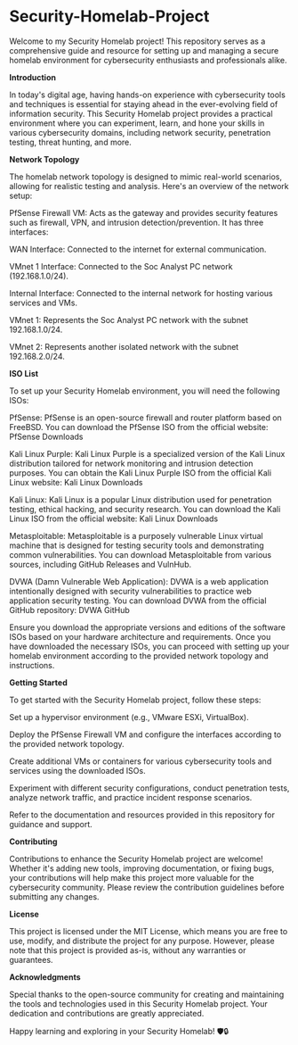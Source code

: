 # Security-Homelab-Project

Welcome to my Security Homelab project! This repository serves as a comprehensive guide and resource for setting up and managing a secure homelab environment for cybersecurity enthusiasts and professionals alike.

**Introduction**

In today's digital age, having hands-on experience with cybersecurity tools and techniques is essential for staying ahead in the ever-evolving field of information security. This Security Homelab project provides a practical environment where you can experiment, learn, and hone your skills in various cybersecurity domains, including network security, penetration testing, threat hunting, and more.

**Network Topology**

The homelab network topology is designed to mimic real-world scenarios, allowing for realistic testing and analysis. Here's an overview of the network setup:

PfSense Firewall VM: Acts as the gateway and provides security features such as firewall, VPN, and intrusion detection/prevention. It has three interfaces:

WAN Interface: Connected to the internet for external communication.

VMnet 1 Interface: Connected to the Soc Analyst PC network (192.168.1.0/24).

Internal Interface: Connected to the internal network for hosting various services and VMs.

VMnet 1: Represents the Soc Analyst PC network with the subnet 192.168.1.0/24.

VMnet 2: Represents another isolated network with the subnet 192.168.2.0/24.

**ISO List**

To set up your Security Homelab environment, you will need the following ISOs:

PfSense: PfSense is an open-source firewall and router platform based on FreeBSD. You can download the PfSense ISO from the official website: PfSense Downloads

Kali Linux Purple: Kali Linux Purple is a specialized version of the Kali Linux distribution tailored for network monitoring and intrusion detection purposes. You can obtain the Kali Linux Purple ISO from the official Kali Linux website: Kali Linux Downloads

Kali Linux: Kali Linux is a popular Linux distribution used for penetration testing, ethical hacking, and security research. You can download the Kali Linux ISO from the official website: Kali Linux Downloads

Metasploitable: Metasploitable is a purposely vulnerable Linux virtual machine that is designed for testing security tools and demonstrating common vulnerabilities. You can download Metasploitable from various sources, including GitHub Releases and VulnHub.

DVWA (Damn Vulnerable Web Application): DVWA is a web application intentionally designed with security vulnerabilities to practice web application security testing. You can download DVWA from the official GitHub repository: DVWA GitHub

Ensure you download the appropriate versions and editions of the software ISOs based on your hardware architecture and requirements. Once you have downloaded the necessary ISOs, you can proceed with setting up your homelab environment according to the provided network topology and instructions.

**Getting Started**

To get started with the Security Homelab project, follow these steps:

Set up a hypervisor environment (e.g., VMware ESXi, VirtualBox).

Deploy the PfSense Firewall VM and configure the interfaces according to the provided network topology.

Create additional VMs or containers for various cybersecurity tools and services using the downloaded ISOs.

Experiment with different security configurations, conduct penetration tests, analyze network traffic, and practice incident response scenarios.

Refer to the documentation and resources provided in this repository for guidance and support.

**Contributing**

Contributions to enhance the Security Homelab project are welcome! Whether it's adding new tools, improving documentation, or fixing bugs, your contributions will help make this project more valuable for the cybersecurity community. Please review the contribution guidelines before submitting any changes.

**License**

This project is licensed under the MIT License, which means you are free to use, modify, and distribute the project for any purpose. However, please note that this project is provided as-is, without any warranties or guarantees.

**Acknowledgments**

Special thanks to the open-source community for creating and maintaining the tools and technologies used in this Security Homelab project. Your dedication and contributions are greatly appreciated.

Happy learning and exploring in your Security Homelab! 🛡️🔒
